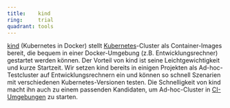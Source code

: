 ```yaml
---
title:    kind  
ring:     trial  
quadrant: tools
---
```


[kind][kind] (Kubernetes in Docker) stellt [Kubernetes][kubernetes]-Cluster als Container-Images bereit, die bequem in
einer Docker-Umgebung (z.B. Entwicklungsrechner) gestartet werden können. Der Vorteil von kind ist seine
Leichtgewichtigkeit und kurze Startzeit. Wir setzen kind bereits in einigen Projekten als Ad-hoc-Testcluster auf
Entwicklungsrechnern ein und können so schnell Szenarien mit verschiedenen Kubernetes-Versionen testen. Die
Schnelligkeit von kind macht ihn auch zu einem passenden Kandidaten, um Ad-hoc-Cluster in [CI-Umgebungen][cicd] zu
starten.

[kind]: https://kind.sigs.k8s.io/
[cicd]: ../concepts-and-methods/ci-cd.html
[kubernetes]: ../platforms/kubernetes.html

